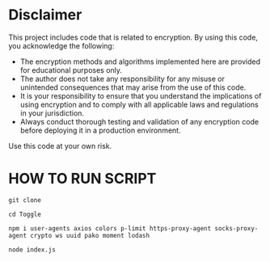 # Disclaimer

This project includes code that is related to encryption. By using this code, you acknowledge the following:

- The encryption methods and algorithms implemented here are provided for educational purposes only. 
- The author does not take any responsibility for any misuse or unintended consequences that may arise from the use of this code.
- It is your responsibility to ensure that you understand the implications of using encryption and to comply with all applicable laws and regulations in your jurisdiction.
- Always conduct thorough testing and validation of any encryption code before deploying it in a production environment.

Use this code at your own risk.

# HOW TO RUN SCRIPT 

```
git clone
```
```
cd Toggle
```
```
npm i user-agents axios colors p-limit https-proxy-agent socks-proxy-agent crypto ws uuid pako moment lodash
```
```
node index.js
```
